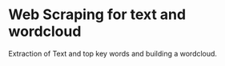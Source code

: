 # Web Scraping for text and wordcloud
 Extraction of Text and top key words and building a wordcloud.
